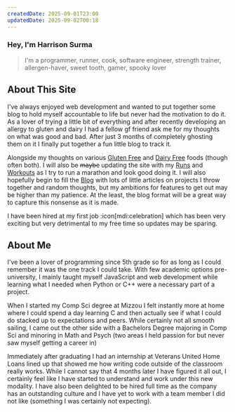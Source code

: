 ```yaml
---
createdDate: 2025-09-01T23:00
updatedDate: 2025-09-02T00:18
---
```

### Hey, I'm Harrison Surma

> I'm a programmer, runner, cook, software engineer, strength trainer, allergen-haver, sweet tooth, gamer, spooky lover

## About This Site

I've always enjoyed web development and wanted to put together some blog to hold myself accountable to life but never had the motivation to do it. As a lover of trying a little bit of everything and after recently developing an allergy to gluten and dairy I had a fellow gf friend ask me for my thoughts on what was good and bad. After just 3 months of completely ghosting them on it I finally put together a fun little blog to track it.

Alongside my thoughts on various [Gluten Free](/reviews/gf-food) and [Dairy Free](/reviews/df-food) foods (though often both). I will also be ~~maybe~~ updating the site with my [Runs](/tracking/run/) and [Workouts](/tracking/workout) as I try to run a marathon and look good doing it. I will also hopefully begin to fill the [Blog](/blog) with lots of little articles on projects I throw together and random thoughts, but my ambitions for features to get out may be higher than my patience. At the least, the blog format will be a great way to capture this nonsense as it is made.

I have been hired at my first job :icon[mdi:celebration] which has been very exciting but very detrimental to my free time so updates may be sparing.

## About Me

I've been a lover of programming since 5th grade so for as long as I could remember it was the one track I could take. With few academic options pre-university, I mainly taught myself JavaScript and web development while learning what I needed when Python or C++ were a necessary part of a project.

When I started my Comp Sci degree at Mizzou I felt instantly more at home where I could spend a day learning C and then actually see if what I could do stacked up to expectations and peers. While certainly not all smooth sailing, I came out the other side with a Bachelors Degree majoring in Comp Sci and minoring in Math and Psych (two areas I held passion for but never saw myself getting a career in)

Immediately after graduating I had an internship at Veterans United Home Loans lined up that showed me how writing code outside of the classroom really works. While I cannot say that 4 months later I have figured it all out, I certainly feel like I have started to understand and work under this new modality. I have also been delighted to be hired full time as the company has an outstanding culture and I have yet to work with a team member I did not like (something I was certainly not expecting).